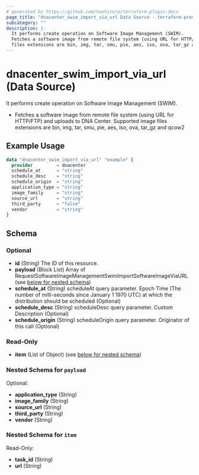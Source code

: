 ```yaml
---
# generated by https://github.com/hashicorp/terraform-plugin-docs
page_title: "dnacenter_swim_import_via_url Data Source - terraform-provider-dnacenter"
subcategory: ""
description: |-
  It performs create operation on Software Image Management (SWIM).
  Fetches a software image from remote file system (using URL for HTTP/FTP) and uploads to DNA Center. Supported image
  files extensions are bin, img, tar, smu, pie, aes, iso, ova, tar_gz and qcow2
---
```


# dnacenter_swim_import_via_url (Data Source)

It performs create operation on Software Image Management (SWIM).

- Fetches a software image from remote file system (using URL for HTTP/FTP) and uploads to DNA Center. Supported image
files extensions are bin, img, tar, smu, pie, aes, iso, ova, tar_gz and qcow2

## Example Usage

```terraform
data "dnacenter_swim_import_via_url" "example" {
  provider         = dnacenter
  schedule_at      = "string"
  schedule_desc    = "string"
  schedule_origin  = "string"
  application_type = "string"
  image_family     = "string"
  source_url       = "string"
  third_party      = "false"
  vendor           = "string"
}
```

<!-- schema generated by tfplugindocs -->
## Schema

### Optional

- **id** (String) The ID of this resource.
- **payload** (Block List) Array of RequestSoftwareImageManagementSwimImportSoftwareImageViaURL (see [below for nested schema](#nestedblock--payload))
- **schedule_at** (String) scheduleAt query parameter. Epoch Time (The number of milli-seconds since January 1 1970 UTC) at which the distribution should be scheduled (Optional)
- **schedule_desc** (String) scheduleDesc query parameter. Custom Description (Optional)
- **schedule_origin** (String) scheduleOrigin query parameter. Originator of this call (Optional)

### Read-Only

- **item** (List of Object) (see [below for nested schema](#nestedatt--item))

<a id="nestedblock--payload"></a>
### Nested Schema for `payload`

Optional:

- **application_type** (String)
- **image_family** (String)
- **source_url** (String)
- **third_party** (String)
- **vendor** (String)


<a id="nestedatt--item"></a>
### Nested Schema for `item`

Read-Only:

- **task_id** (String)
- **url** (String)


